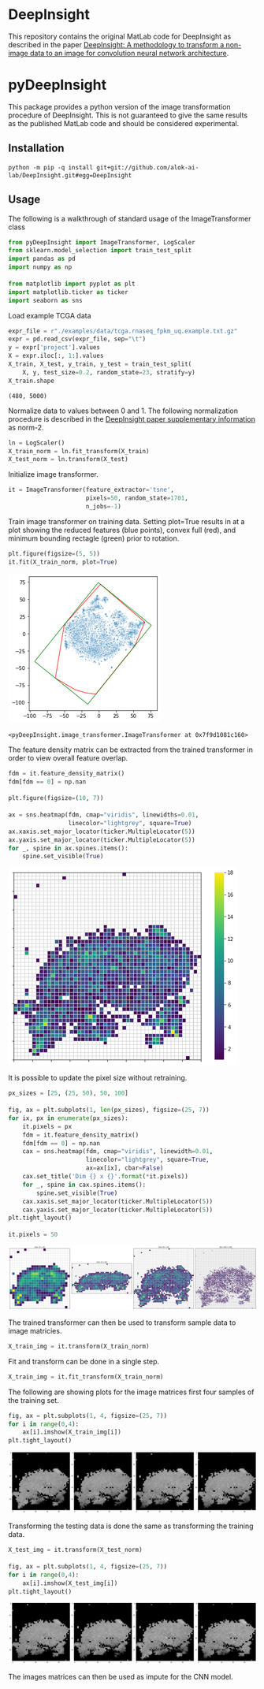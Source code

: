 # DeepInsight

This repository contains the original MatLab code for DeepInsight as described in 
the paper [DeepInsight: A methodology to transform a non-image data to an image 
for convolution neural network architecture][1].

# pyDeepInsight

This package provides a python version of the image transformation procedure of 
DeepInsight. This is not guaranteed to give the same results as the published
MatLab code and should be considered experimental.

## Installation
    python -m pip -q install git+git://github.com/alok-ai-lab/DeepInsight.git#egg=DeepInsight
    
[1]: https://doi.org/10.1038/s41598-019-47765-6

## Usage

The following is a walkthrough of standard usage of the ImageTransformer class


```python
from pyDeepInsight import ImageTransformer, LogScaler
from sklearn.model_selection import train_test_split
import pandas as pd
import numpy as np

from matplotlib import pyplot as plt
import matplotlib.ticker as ticker
import seaborn as sns
```

Load example TCGA data


```python
expr_file = r"./examples/data/tcga.rnaseq_fpkm_uq.example.txt.gz"
expr = pd.read_csv(expr_file, sep="\t")
y = expr['project'].values
X = expr.iloc[:, 1:].values
X_train, X_test, y_train, y_test = train_test_split(
    X, y, test_size=0.2, random_state=23, stratify=y)
X_train.shape
```




    (480, 5000)



Normalize data to values between 0 and 1. The following normalization 
procedure is described in the 
[DeepInsight paper supplementary information](
https://static-content.springer.com/esm/art%3A10.1038%2Fs41598-019-47765-6/MediaObjects/41598_2019_47765_MOESM1_ESM.pdf)
as norm-2.


```python
ln = LogScaler()
X_train_norm = ln.fit_transform(X_train)
X_test_norm = ln.transform(X_test)
```

Initialize image transformer.


```python
it = ImageTransformer(feature_extractor='tsne', 
                      pixels=50, random_state=1701, 
                      n_jobs=-1)
```

Train image transformer on training data. Setting plot=True results in at 
a plot showing the reduced features (blue points), convex full (red), and 
minimum bounding rectagle (green) prior to rotation.


```python
plt.figure(figsize=(5, 5))
it.fit(X_train_norm, plot=True)
```


    
![png](README_files/README_10_0.png)
    





    <pyDeepInsight.image_transformer.ImageTransformer at 0x7f9d1081c160>



The feature density matrix can be extracted from the trained transformer in order to view overall feature overlap.


```python
fdm = it.feature_density_matrix()
fdm[fdm == 0] = np.nan

plt.figure(figsize=(10, 7))

ax = sns.heatmap(fdm, cmap="viridis", linewidths=0.01, 
                 linecolor="lightgrey", square=True)
ax.xaxis.set_major_locator(ticker.MultipleLocator(5))
ax.yaxis.set_major_locator(ticker.MultipleLocator(5))
for _, spine in ax.spines.items():
    spine.set_visible(True)
```


    
![png](README_files/README_12_0.png)
    


It is possible to update the pixel size without retraining.


```python
px_sizes = [25, (25, 50), 50, 100]

fig, ax = plt.subplots(1, len(px_sizes), figsize=(25, 7))
for ix, px in enumerate(px_sizes):
    it.pixels = px
    fdm = it.feature_density_matrix()
    fdm[fdm == 0] = np.nan
    cax = sns.heatmap(fdm, cmap="viridis", linewidth=0.01, 
                      linecolor="lightgrey", square=True, 
                      ax=ax[ix], cbar=False)
    cax.set_title('Dim {} x {}'.format(*it.pixels))
    for _, spine in cax.spines.items():
        spine.set_visible(True)
    cax.xaxis.set_major_locator(ticker.MultipleLocator(5))
    cax.yaxis.set_major_locator(ticker.MultipleLocator(5))
plt.tight_layout()    
    
it.pixels = 50
```


    
![png](README_files/README_14_0.png)
    


The trained transformer can then be used to transform sample data to image 
matricies.


```python
X_train_img = it.transform(X_train_norm)
```

Fit and transform can be done in a single step.


```python
X_train_img = it.fit_transform(X_train_norm)
```

The following are showing plots for the image matrices first four samples 
of the training set. 


```python
fig, ax = plt.subplots(1, 4, figsize=(25, 7))
for i in range(0,4):
    ax[i].imshow(X_train_img[i])
plt.tight_layout()
```


    
![png](README_files/README_20_0.png)
    


Transforming the testing data is done the same as transforming the 
training data.


```python
X_test_img = it.transform(X_test_norm)

fig, ax = plt.subplots(1, 4, figsize=(25, 7))
for i in range(0,4):
    ax[i].imshow(X_test_img[i])
plt.tight_layout()
```


    
![png](README_files/README_22_0.png)
    


The images matrices can then be used as impute for the CNN model.
